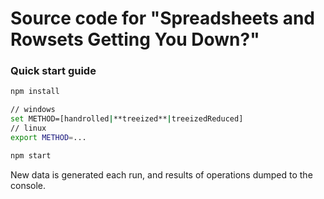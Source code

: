 # Source code for "Spreadsheets and Rowsets Getting You Down?"


### Quick start guide

```bash
npm install

// windows
set METHOD=[handrolled|**treeized**|treeizedReduced]
// linux
export METHOD=...

npm start
```

New data is generated each run, and results of operations dumped to the console.

